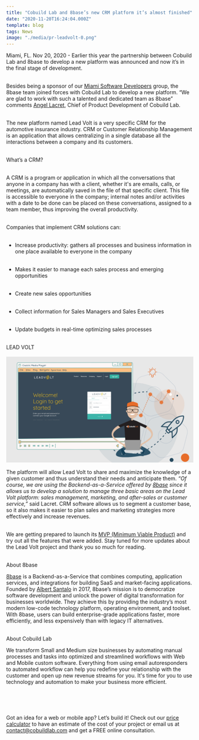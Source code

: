 ```yaml
---
title: "Cobuild Lab and 8base’s new CRM platform it’s almost finished"
date: "2020-11-20T16:24:04.000Z"
template: blog
tags: News
image: "./media/pr-leadvolt-0.png"
---
```



Miami, FL. Nov 20, 2020 - Earlier this year the partnership between Cobuild Lab and 8base to develop a new platform was announced and now it’s in the final stage of development. <br> </br> 

Besides being a sponsor of our <a target="_blank" href="https://www.meetup.com/es-ES/Miami-Software-Developers/?chapter_analytics_code=UA-105326682-2"> Miami Software Developers</a> group, the  8base team joined forces with Cobuild Lab to develop a new platform. “We are glad to work with such a talented and dedicated team as 8base” comments <a target="_blank" href="https://www.linkedin.com/in/alacret/"> Angel Lacret</a>, Chief of Product Development of Cobuild Lab. <br> </br>

The new platform named Lead Volt is a very specific CRM for the automotive insurance industry. CRM or Customer Relationship Management is an application that allows centralizing in a single database all the interactions between a company and its customers. <br> </br>



<title-4> What’s a CRM? </title-4> <br> </br>

A CRM is a program or application in which all the conversations that anyone in a company has with a client, whether it's are emails, calls, or meetings, are automatically saved in the file of that specific client. This file is accessible to everyone in the company; internal notes and/or activities with a date to be done can be placed on these conversations, assigned to a team member, thus improving the overall productivity. <br> </br>

Companies that implement CRM solutions can:  <br> </br>

* Increase productivity: gathers all processes and business information in one place available to everyone in the company   <br> </br>

* Makes it easier to manage each sales process and emerging opportunities  <br> </br>

* Create new sales opportunities   <br> </br>

* Collect information for Sales Managers and Sales Executives  <br> </br>

* Update budgets in real-time optimizing sales processes <br> </br>



<title-4> LEAD VOLT </title-4> <br> </br>
<img src="./media/pr-leadvolt-1.png">

The platform will allow Lead Volt to share and maximize the knowledge of a given customer and thus understand their needs and anticipate them.  *“Of course, we are using the Backend-as-a-Service offered by <a target="_blank" href="https://www.8base.com/"> 8base</a> since it allows us to develop a solution to manage three basic areas on the Lead Volt platform: sales management, marketing, and after-sales or customer service,”* said Lacret. CRM software allows us to segment a customer base, so it also makes it easier to plan sales and marketing strategies more effectively and increase revenues. <br> </br>

We are getting prepared to launch its <a target="_blank" href="https://cobuildlab.com/blog/minimum-viable-product/amp/">MVP (Minimum Viable Product)</a> and try out all the features that were added. Stay tuned for more updates about the Lead Volt project and thank you so much for reading.  <br> </br>



<title-5 align="left"> About 8base </title-5>

<a target="_blank" href="https://www.8base.com/"> 8base</a> is a Backend-as-a-Service that combines computing, application services, and integrations for building SaaS and market-facing applications. Founded by <a target="_blank" href="https://www.linkedin.com/in/albertsantalo/"> Albert Santalo</a> in 2017, 8base’s mission is to democratize software development and unlock the power of digital transformation for businesses worldwide. They achieve this by providing the industry’s most modern low-code technology platform, operating environment, and toolset. With 8base, users can build enterprise-grade applications faster, more efficiently, and less expensively than with legacy IT alternatives. <br> </br>



<title-5 align="left"> About Cobuild Lab </title-5>

We transform Small and Medium size businesses by automating manual processes and tasks into optimized and streamlined workflows with Web and Mobile custom software. Everything from using email autoresponders to automated workflow can help you redefine your relationship with the customer and open up new revenue streams for you. It's time for you to use technology and automation to make your business more efficient. <br> </br>

<youtube-video id="5fbYxQNgJ7s&"></youtube-video>  <br> </br>

Got an idea for a web or mobile app? Let’s build it! Check out our <a target="_blank" href="https://cobuildlab.com/price-calculator/">  price calculator</a> to have an estimate of the cost of your project or email us at contact@cobuildlab.com and get a FREE online consultation. 
